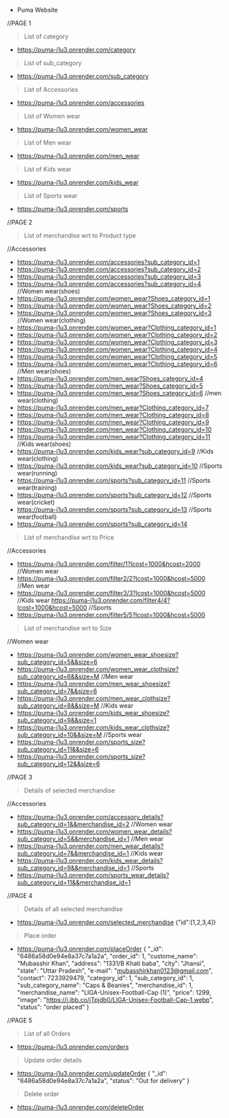 * Puma Website

//PAGE 1

> List of category
* https://puma-i1u3.onrender.com/category

> List of sub_category
* https://puma-i1u3.onrender.com/sub_category

> List of Accessories 
* https://puma-i1u3.onrender.com/accessories

> List of Women wear
* https://puma-i1u3.onrender.com/women_wear

> List of Men wear
* https://puma-i1u3.onrender.com/men_wear

> List of Kids wear
* https://puma-i1u3.onrender.com/kids_wear

> List of Sports wear
* https://puma-i1u3.onrender.com/sports


//PAGE 2

> List of merchandise wrt to Product type

//Accessories
* https://puma-i1u3.onrender.com/accessories?sub_category_id=1
* https://puma-i1u3.onrender.com/accessories?sub_category_id=2
* https://puma-i1u3.onrender.com/accessories?sub_category_id=3
* https://puma-i1u3.onrender.com/accessories?sub_category_id=4
//Women wear(shoes)
* https://puma-i1u3.onrender.com/women_wear?Shoes_category_id=1
* https://puma-i1u3.onrender.com/women_wear?Shoes_category_id=2
* https://puma-i1u3.onrender.com/women_wear?Shoes_category_id=3
//Women wear(clothing)
* https://puma-i1u3.onrender.com/women_wear?Clothing_category_id=1
* https://puma-i1u3.onrender.com/women_wear?Clothing_category_id=2
* https://puma-i1u3.onrender.com/women_wear?Clothing_category_id=3
* https://puma-i1u3.onrender.com/women_wear?Clothing_category_id=4
* https://puma-i1u3.onrender.com/women_wear?Clothing_category_id=5
* https://puma-i1u3.onrender.com/women_wear?Clothing_category_id=6
//Men wear(shoes)
* https://puma-i1u3.onrender.com/men_wear?Shoes_category_id=4
* https://puma-i1u3.onrender.com/men_wear?Shoes_category_id=5
* https://puma-i1u3.onrender.com/men_wear?Shoes_category_id=6
//men wear(clothing)
* https://puma-i1u3.onrender.com/men_wear?Clothing_category_id=7
* https://puma-i1u3.onrender.com/men_wear?Clothing_category_id=8
* https://puma-i1u3.onrender.com/men_wear?Clothing_category_id=9
* https://puma-i1u3.onrender.com/men_wear?Clothing_category_id=10
* https://puma-i1u3.onrender.com/men_wear?Clothing_category_id=11
//Kids wear(shoes)
* https://puma-i1u3.onrender.com/kids_wear?sub_category_id=9
//Kids wear(clothing)
* https://puma-i1u3.onrender.com/kids_wear?sub_category_id=10
//Sports wear(running)
* https://puma-i1u3.onrender.com/sports?sub_category_id=11
//Sports wear(training)
* https://puma-i1u3.onrender.com/sports?sub_category_id=12
//Sports wear(cricket)
* https://puma-i1u3.onrender.com/sports?sub_category_id=13
//Sports wear(football)
* https://puma-i1u3.onrender.com/sports?sub_category_id=14


> List of merchandise wrt to Price

//Accessories
* https://puma-i1u3.onrender.com/filter/1?lcost=1000&hcost=2000
//Women wear
* https://puma-i1u3.onrender.com/filter2/2?lcost=1000&hcost=5000
//Men wear
* https://puma-i1u3.onrender.com/filter3/3?lcost=1000&hcost=5000
//Kids wear
 https://puma-i1u3.onrender.com/filter4/4?lcost=1000&hcost=5000
//Sports
* https://puma-i1u3.onrender.com/filter5/5?lcost=1000&hcost=5000

> List of merchandise wrt to Size

//Women wear
* https://puma-i1u3.onrender.com/women_wear_shoesize?sub_category_id=5&&size=6
* https://puma-i1u3.onrender.com/women_wear_clothsize?sub_category_id=6&&size=M
//Men wear
* https://puma-i1u3.onrender.com/men_wear_shoesize?sub_category_id=7&&size=6
* https://puma-i1u3.onrender.com/men_wear_clothsize?sub_category_id=8&&size=M
//Kids wear
* https://puma-i1u3.onrender.com/kids_wear_shoesize?sub_category_id=9&&size=1
* https://puma-i1u3.onrender.com/kids_wear_clothsize?sub_category_id=10&&size=M
//Sports wear
* https://puma-i1u3.onrender.com/sports_size?sub_category_id=11&&size=6
* https://puma-i1u3.onrender.com/sports_size?sub_category_id=12&&size=6

//PAGE 3

> Details of selected merchandise

//Accessories
* https://puma-i1u3.onrender.com/accessory_details?sub_category_id=1&&merchandise_id=2
//Women wear
* https://puma-i1u3.onrender.com/women_wear_details?sub_category_id=5&&merchandise_id=1
//Men wear
* https://puma-i1u3.onrender.com/men_wear_details?sub_category_id=7&&merchandise_id=1
//Kids wear
* https://puma-i1u3.onrender.com/kids_wear_details?sub_category_id=9&&merchandise_id=1
//Sports
* https://puma-i1u3.onrender.com/sports_wear_details?sub_category_id=11&&merchandise_id=1

//PAGE 4

> Details of all selected merchandise
* https://puma-i1u3.onrender.com/selected_merchandise {"id":[1,2,3,4]}

> Place order
* https://puma-i1u3.onrender.com/placeOrder  {
    "_id": "6486a58d0e94e8a37c7a1a2a",
    "order_id": 1,
    "custome_name": "Mubasshir Khan",
    "address": "1331/B Khati baba",
    "city": "Jhansi",
    "state": "Uttar Pradesh",
    "e-mail": "mubasshirkhan0123@gmail.com",
    "contact": 7233929479,
    "category_id": 1,
    "sub_category_id": 1,
    "sub_category_name": "Caps & Beanies",
    "merchandise_id": 1,
    "merchandise_name": "LIGA-Unisex-Football-Cap (1)",
    "price": 1299,
    "image": "https://i.ibb.co/jTpjdb0/LIGA-Unisex-Football-Cap-1.webp",
    "status": "order placed"
  }

//PAGE 5

> List of all Orders
* https://puma-i1u3.onrender.com/orders

> Update order details
* https://puma-i1u3.onrender.com/updateOrder {
    "_id": "6486a58d0e94e8a37c7a1a2a",
    "status": "Out for delivery"
}

> Delete order
* https://puma-i1u3.onrender.com/deleteOrder

<!-- > Payment Gateway -->